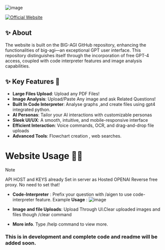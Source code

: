 ![image](https://github.com/nextgen-user/freegpt4plus/assets/150797204/9b0e1232-4791-4d61-b949-16f9eb284c22)

[![Official Website](https://img.shields.io/badge/CoolAGI_Website-%23096bde?style=for-the-badge&logo=vercel&label=launch)](https://coolagi.vercel.app/)

## ✨ About 
The website is built on the BIG-AGI GitHub repository, enhancing the functionalities of big-agi—an exceptional GPT user interface. This repository distinguishes itself through the incorporation of free GPT-4 access, coupled with code interpreter features and image analysis capabilities.

## ✨ Key Features 👊

- **Large Files Upload**: Upload any PDF Files!
- **Image Analysis**: Upload/Paste Any image and ask Related Questions!
- **Built In Code Interpreter**: Analyse graphs ,and create  files using gpt4 integrated python.
- **AI Personas**: Tailor your AI interactions with customizable personas
- **Sleek UI/UX**: A smooth, intuitive, and mobile-responsive interface
- **Efficient Interaction**: Voice commands, OCR, and drag-and-drop file uploads
- **Advanced Tools**: Flowchart creation , web searches.

# Website Usage 👨‍💻
> [!Note]
> API HOST and KEYS already Set in server as Hosted OPENAI Reverse free proxy. No need to set that! 
- **Code-Interpreter** : Prefix your question with /aigen to use code-interpreter feature. Example **Usage** :
![image](https://github.com/nextgen-user/CoolAGI/assets/150797204/6d1df6d3-b601-42c3-bfd1-f719487e185f)

- **Image and file Uploads**:
Upload Through UI.Clear uploaded images and files though /clear command

- **More info**.
Type /help command to view more.


### This is in development and complete code and readme will be added soon.


